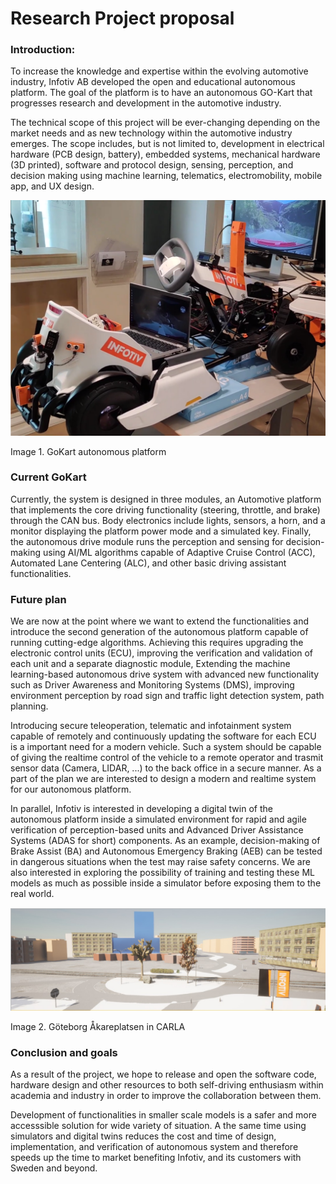 # Research Project proposal

### Introduction:
To increase the knowledge and expertise within the evolving automotive industry, Infotiv AB developed the open and educational autonomous platform. The goal of the platform is to have an autonomous GO-Kart that progresses research and development in the automotive industry.

The technical scope of this project will be ever-changing depending on the market needs and as new technology within the automotive industry emerges. The scope includes, but is not limited to, development in electrical hardware (PCB design, battery), embedded systems, mechanical hardware (3D printed), software and protocol design, sensing, perception, and decision making using machine learning, telematics, electromobility, mobile app, and UX design.


![GoKart autonomous platform](assets/images/gokart-ml.png "GoKart autonomous platform")

Image 1. GoKart autonomous platform

### Current GoKart
Currently, the system is designed in three modules, an Automotive platform that implements the core driving functionality (steering, throttle, and brake) through the CAN bus. Body electronics include lights, sensors, a horn, and a monitor displaying the platform power mode and a simulated key.
Finally, the autonomous drive module runs the perception and sensing for decision-making using AI/ML algorithms capable of Adaptive Cruise Control (ACC), Automated Lane Centering (ALC), and other basic driving assistant functionalities.

### Future plan
We are now at the point where we want to extend the functionalities and introduce the second generation of the autonomous platform capable of running cutting-edge algorithms. Achieving this requires upgrading the electronic control units (ECU), improving the verification and validation of each unit and a separate diagnostic module, Extending the machine learning-based autonomous drive system with advanced new functionality such as Driver Awareness and Monitoring Systems (DMS), improving environment perception by road sign and traffic light detection system, path planning.

Introducing secure teleoperation, telematic and infotainment system capable of remotely and continuously updating the software for each ECU is a important need for a modern vehicle. Such a system should be capable of giving the realtime control of the vehicle to a remote operator and  trasmit sensor data (Camera, LIDAR, ...) to the back office in a secure manner. As a part of the plan we are interested to design a modern and realtime system for our autonomous platform.

In parallel, Infotiv is interested in developing a digital twin of the autonomous platform inside a simulated environment for rapid and agile verification of perception-based units and Advanced Driver Assistance Systems (ADAS for short) components. As an example, decision-making of Brake Assist (BA) and Autonomous Emergency Braking (AEB) can be tested in dangerous situations when the test may raise safety concerns. We are also interested in exploring the possibility of training and testing these ML models as much as possible inside a simulator before exposing them to the real world.

![Göteborg Åkareplatsen in CARLA](assets/images/carla-akareplatsen.png "Göteborg Åkareplatsen in CARLA")

Image 2. Göteborg Åkareplatsen in CARLA

### Conclusion and goals
As a result of the project, we hope to release and open the software code, hardware design and other resources to both self-driving enthusiasm within academia and industry in order to improve the collaboration between them. 

Development of functionalities in smaller scale models is a safer and more accesssible solution for wide variety of situation. A the same time using simulators and digital twins reduces the cost and time of design, implementation, and verification of autonomous system and therefore speeds up the time to market benefiting Infotiv, and its customers with Sweden and beyond.

